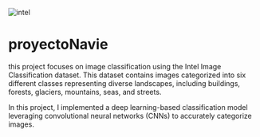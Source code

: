 ![intel](https://github.com/user-attachments/assets/cf003733-d056-46fb-9943-88de2a72ba67)


# proyectoNavie

this project focuses on image classification using the Intel Image Classification dataset. This dataset contains images categorized into six different classes representing diverse landscapes, including buildings, forests, glaciers, mountains, seas, and streets.

In this project, I implemented a deep learning-based classification model leveraging convolutional neural networks (CNNs) to accurately categorize images. 
